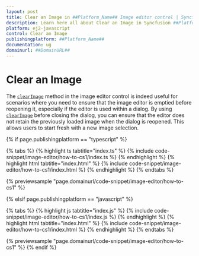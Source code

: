 ```yaml
---
layout: post
title: Clear an Image in ##Platform_Name## Image editor control | Syncfusion
description: Learn here all about Clear an Image in Syncfusion ##Platform_Name## Image editor control of Syncfusion Essential JS 2 and more.
platform: ej2-javascript
control: Clear an Image 
publishingplatform: ##Platform_Name##
documentation: ug
domainurl: ##DomainURL##
---
```


# Clear an Image 

The [`clearImage`](https://ej2.syncfusion.com/javascript/documentation/api/image-editor/#clearimage) method in the image editor control is indeed useful for scenarios where you need to ensure that the image editor is emptied before reopening it, especially if the editor is used within a dialog. By using [`clearImage`](https://ej2.syncfusion.com/javascript/documentation/api/image-editor/#clearimage) before closing the dialog, you can ensure that the editor does not retain the previously loaded image when the dialog is reopened. This allows users to start fresh with a new image selection. 

{% if page.publishingplatform == "typescript" %}

{% tabs %}
{% highlight ts tabtitle="index.ts" %}
{% include code-snippet/image-editor/how-to-cs1/index.ts %}
{% endhighlight %}
{% highlight html tabtitle="index.html" %}
{% include code-snippet/image-editor/how-to-cs1/index.html %}
{% endhighlight %}
{% endtabs %}
        
{% previewsample "page.domainurl/code-snippet/image-editor/how-to-cs1" %}

{% elsif page.publishingplatform == "javascript" %}

{% tabs %}
{% highlight js tabtitle="index.js" %}
{% include code-snippet/image-editor/how-to-cs1/index.js %}
{% endhighlight %}
{% highlight html tabtitle="index.html" %}
{% include code-snippet/image-editor/how-to-cs1/index.html %}
{% endhighlight %}
{% endtabs %}

{% previewsample "page.domainurl/code-snippet/image-editor/how-to-cs1" %}
{% endif %}